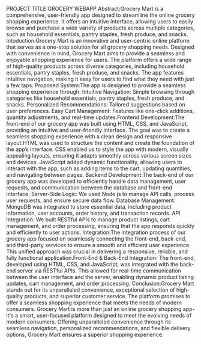 PROJECT TITLE:GROCERY WEBAPP 
Abstract:Grocery Mart is a comprehensive, user-friendly app designed to streamline the online grocery shopping experience.
It offers an intuitive interface, allowing users to easily browse and purchase a wide variety of products across multiple categories, such as household essentials, pantry staples, fresh produce, and snacks. 
Intoduction:Grocery Mart is an innovative and user-centric online platform that serves as a one-stop solution for all grocery shopping needs. 
Designed with convenience in mind, Grocery Mart aims to provide a seamless and enjoyable shopping experience for users. 
The platform offers a wide range of high-quality products across diverse categories, including household essentials, pantry staples, fresh produce, and snacks.
The app features intuitive navigation, making it easy for users to find what they need with just a few taps. 
Proposed System:The app is designed to provide a seamless shopping experience through:
Intuitive Navigation: Simple browsing through categories like household essentials, pantry staples, fresh produce, and snacks.
Personalized Recommendations: Tailored suggestions based on user preferences.
Easy Cart Management: Features like one-click additions, quantity adjustments, and real-time updates.Frontend Development:The front-end of our grocery app was built using HTML, CSS, and JavaScript, providing an intuitive and user-friendly interface. 
The goal was to create a seamless shopping experience with a clean design and responsive layout.HTML was used to structure the content and create the foundation of the app’s interface.
CSS enabled us to style the app with modern, visually appealing layouts, ensuring it adapts smoothly across various screen sizes and devices.
JavaScript added dynamic functionality, allowing users to interact with the app, such as adding items to the cart, updating quantities, and navigating between pages.
Backend Development:The back-end of our grocery app was developed to efficiently handle data management, user requests, and communication between the database and front-end interface. 
Server-Side Logic: We used Node.js to manage API calls, process user requests, and ensure secure data flow.
Database Management: MongoDB was integrated to store essential data, including product information, user accounts, order history, and transaction records.
API Integration: We built RESTful APIs to manage product listings, cart management, and order processing, ensuring that the app responds quickly and efficiently to user actions.
Integration:The integration process of our grocery app focused on seamlessly connecting the front-end, back-end, and third-party services to ensure a smooth and efficient user experience. 
This unified approach was crucial in delivering a responsive, reliable, and fully functional application.Front-End & Back-End Integration: The front-end, developed using HTML, CSS, and JavaScript, was integrated with the back-end server via RESTful APIs. 
This allowed for real-time communication between the user interface and the server, enabling dynamic product listing updates, cart management, and order processing.
Conclusion:Grocery Mart stands out for its unparalleled convenience, exceptional selection of high-quality products, and superior customer service. 
The platform promises to offer a seamless shopping experience that meets the needs of modern consumers.
Grocery Mart is more than just an online grocery shopping app-it's a smart, user-focused platform designed to meet the evolving needs of modern consumers. Offering unparalleled convenience through its seamless navigation, personalized recommendations, and flexible delivery options, Grocery Mart ensures a superior shopping experience.











